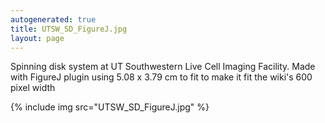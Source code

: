 ```yaml
---
autogenerated: true
title: UTSW_SD_FigureJ.jpg
layout: page
---
```


Spinning disk system at UT Southwestern Live Cell Imaging Facility. Made
with FigureJ plugin using 5.08 x 3.79 cm to fit to make it fit the
wiki's 600 pixel width

{% include img src="UTSW_SD_FigureJ.jpg" %}

